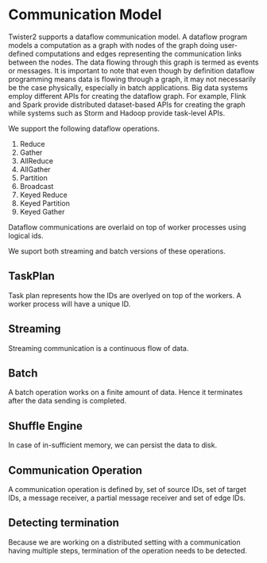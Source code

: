 # Communication Model

Twister2 supports a dataflow communication model. A dataflow program models a computation as a graph with nodes of the graph doing user-defined computations and edges representing the communication links between the nodes. The data flowing through this graph is termed as events or messages. It is important to note that even though by definition dataflow programming means data is flowing through a graph, it may not necessarily be the case physically, especially in batch applications. Big data systems employ different APIs for creating the dataflow graph. For example, Flink and Spark provide distributed dataset-based APIs for creating the graph while systems such as Storm and Hadoop provide task-level APIs.

We support the following dataflow operations.

1. Reduce
2. Gather
3. AllReduce
4. AllGather
5. Partition
6. Broadcast
7. Keyed Reduce
8. Keyed Partition
9. Keyed Gather

Dataflow communications are overlaid on top of worker processes using logical ids.

We suport both streaming and batch versions of these operations.

## TaskPlan

Task plan represents how the IDs are overlyed on top of the workers. A worker process will have a unique ID.

## Streaming

Streaming communication is a continuous flow of data.

## Batch

A batch operation works on a finite amount of data. Hence it terminates after the data sending is completed.

## Shuffle Engine

In case of in-sufficient memory, we can persist the data to disk.

## Communication Operation

A communication operation is defined by, set of source IDs, set of target IDs, a message receiver, a partial message receiver and set of edge IDs.

## Detecting termination

Because we are working on a distributed setting with a communication having multiple steps, termination of the operation needs to be detected.

